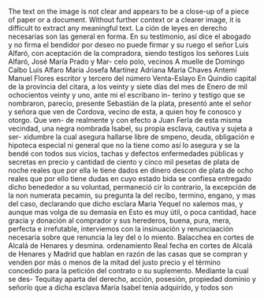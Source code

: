 The text on the image is not clear and appears to be a close-up of a piece of paper or a document. Without further context or a clearer image, it is difficult to extract any meaningful text.
La ción de leyes en derecho necesarias son las general en forma. En su testimonio, así dice el abogado y no firma el bendidor por deseo no puede firmar y su ruego el señor Luis Alfaró, con aceptación de la compradora, siendo testigos los señores Luis Alfaró, José María Prado y Mar-
celo polo, vecinos
A muelle de Domingo Calbo Luis Alfaro
Maria Josefa Martínez
Adriana Maria Chaves
Antemí Manuel Flores
escritor y tercero del número
Venta-Eslayo
En Quindío capital de la provincia del citara, a los veinty y siete días del mes de Enero de mil ochocientos veinty y uno, ante mi el escribano in- terino y testigo que se nombraron, parecio, presente Sebastián de la plata, presentó ante el señor y señora que ven
de Cordova, vecino de esta, a quien hoy fe conosco y otorgo. Que ven- de realmente y con efecto a Juan Ferla de esta misma vecindad, una negra nombrada Isabel, su propia esclava, cautiva y sujeta a ser- xidumbre la cual asegura hallarse libre de smpeno, deuda, obligación
e hipoteca especial ni general que no la tiene como así lo asegura y se la bendé con todos sus vicios, tachas y defectos enfermedades públicas y secretas en precio y cantidad de ciento y cinco mil pesetas de plata de noche reales que por ella le tiene dados en dinero descon
de plata de ocho reales que por ello tiene dudas en cuyo estado
bida se confiesa entregado dicho benededor a su voluntad, permaneció
cir lo contrario, la excepción de la non numerata pecamin, su pregunta
la del recibo, termino, engano, y mas del caso, declarando que dicho
esclara Maria Yequel no xalemos mas, y aunque mas volga de su demasía
en
Esto es muy útil, o poca cantidad, hace gracia y donación al comprador y sus herederos, buena, pura, mera, perfecta e irrefutable, interviemos con la insinuación y renunciaación necesaria sobre que renuncia la ley del o lo miento. Balacchea en cortes de Alcalá de Henares y desmina.
ordenamiento Real fecha en cortes de Alcalá de Henares y Madrid que hablan en razón de las casas que se compran y venden por más o menos de la mitad del justo precio y el término concedido para la petición del contrato o su suplemento. Mediante la cual se des-
Tequitay aparta del derecho, acción, posesión, propiedad dominio y señorío que a dicha esclava María Isabel tenía adquirido, y todos son
